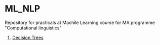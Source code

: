 # ML_NLP

Repository for practicals at Machile Learning course for MA programme "Computational linguistics"

1. [Decision Trees](https://github.com/tatiana-iazykova/ML_NLP/tree/main/Decision%20Trees)
